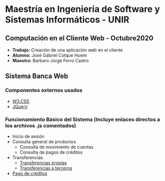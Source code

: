 # Maestría en Ingeniería de Software y Sistemas Informáticos - UNIR
## Computación en el Cliente Web - Octubre2020

*  **Trabajo:** Creación de una aplicación web en el cliente
*  **Alumno:** José Gabriel Colque Huere
*  **Maestro:** Barbaro Jorge Ferro Castro

## Sistema Banca Web

### Componentes externos usados

- [W3.CSS](https://www.w3schools.com/w3css/defaulT.asp)
- [JQuery](https://jquery.com/)

### Funcionamiento Básico del Sistema (Incluye enlaces directos a los archivos .js comentados)

- Inicio de sesión
- Consulta general de productos
  - Consulta de movimiento de cuentas
  - Consulta de pagos de créditos
- Transferencias
  - [Transferencias propias](https://github.com/jogacolhue/BancaWeb/blob/Laboratorio-Creacion_de_una_aplicacion_web_en_el_cliente/js/transferenciapropia.js)
  - [Transferencias a terceros](https://github.com/jogacolhue/BancaWeb/blob/Laboratorio-Creacion_de_una_aplicacion_web_en_el_cliente/js/transferenciaterceros.js)
- [Pago de créditos](https://github.com/jogacolhue/BancaWeb/blob/Laboratorio-Creacion_de_una_aplicacion_web_en_el_cliente/js/pagocreditopropio.js)